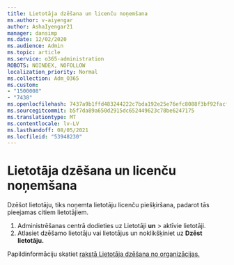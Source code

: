 ```yaml
---
title: Lietotāja dzēšana un licenču noņemšana
ms.author: v-aiyengar
author: AshaIyengar21
manager: dansimp
ms.date: 12/02/2020
ms.audience: Admin
ms.topic: article
ms.service: o365-administration
ROBOTS: NOINDEX, NOFOLLOW
localization_priority: Normal
ms.collection: Adm_O365
ms.custom:
- "1500008"
- "7438"
ms.openlocfilehash: 7437a9b1ffd483244222c7bda192e25e76efc8088f3bf92facfb27ee5bf0e503
ms.sourcegitcommit: b5f7da89a650d2915dc652449623c78be6247175
ms.translationtype: MT
ms.contentlocale: lv-LV
ms.lasthandoff: 08/05/2021
ms.locfileid: "53948230"
---
```

# <a name="delete-a-user-and-remove-licenses"></a>Lietotāja dzēšana un licenču noņemšana

Dzēšot lietotāju, tiks noņemta lietotāju licenču piešķiršana, padarot tās pieejamas citiem lietotājiem. 
1. Administrēšanas centrā dodieties uz Lietotāji **un** > aktīvie lietotāji.
1. Atlasiet dzēšamo lietotāju vai lietotājus un noklikšķiniet uz **Dzēst lietotāju.**

Papildinformāciju skatiet [rakstā Lietotāja dzēšana no organizācijas.](https://docs.microsoft.com/microsoft-365/admin/add-users/delete-a-user) 